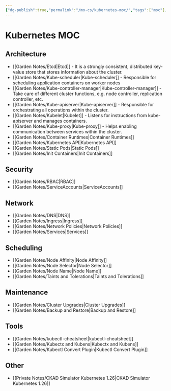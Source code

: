 ```yaml
---
{"dg-publish":true,"permalink":"/mo-cs/kubernetes-moc/","tags":["moc"],"created":"2024-11-28T10:21","updated":"2024-11-28T21:17"}
---
```


# Kubernetes MOC

## Architecture

- [[Garden Notes/Etcd\|Etcd]] - It is a strongly consistent, distributed key-value store that stores information about the cluster.
- [[Garden Notes/Kube-scheduler\|Kube-scheduler]] - Responsible for scheduling application containers on worker nodes
- [[Garden Notes/Kube-controller-manager\|Kube-controller-manager]] - Take care of different cluster functions, e.g. node controller, replication controller, etc.
- [[Garden Notes/Kube-apiserver\|Kube-apiserver]] - Responsible for orchestrating all operations within the cluster.
- [[Garden Notes/Kubelet\|Kubelet]] - Listens for instructions from kube-apiserver and manages containers.
- [[Garden Notes/Kube-proxy\|Kube-proxy]] - Helps enabling communication between services within the cluster.
- [[Garden Notes/Container Runtimes\|Container Runtimes]]
- [[Garden Notes/Kubernetes API\|Kubernetes API]]
- [[Garden Notes/Static Pods\|Static Pods]]
- [[Garden Notes/Init Containers\|Init Containers]]
## Security

- [[Garden Notes/RBAC\|RBAC]]
- [[Garden Notes/ServiceAccounts\|ServiceAccounts]]
## Network

- [[Garden Notes/DNS\|DNS]]
- [[Garden Notes/Ingress\|Ingress]]
- [[Garden Notes/Network Policies\|Network Policies]]
- [[Garden Notes/Services\|Services]]
## Scheduling

- [[Garden Notes/Node Affinity\|Node Affinity]]
- [[Garden Notes/Node Selector\|Node Selector]]
- [[Garden Notes/Node Name\|Node Name]]
- [[Garden Notes/Taints and Tolerations\|Taints and Tolerations]]
## Maintenance

- [[Garden Notes/Cluster Upgrades\|Cluster Upgrades]]
- [[Garden Notes/Backup and Restore\|Backup and Restore]]
## Tools

- [[Garden Notes/kubectl-cheatsheet\|kubectl-cheatsheet]]
- [[Garden Notes/Kubectx and Kubens\|Kubectx and Kubens]]
- [[Garden Notes/Kubectl Convert Plugin\|Kubectl Convert Plugin]]
## Other

-  [[Private Notes/CKAD Simulator Kubernetes 1.26\|CKAD Simulator Kubernetes 1.26]]
